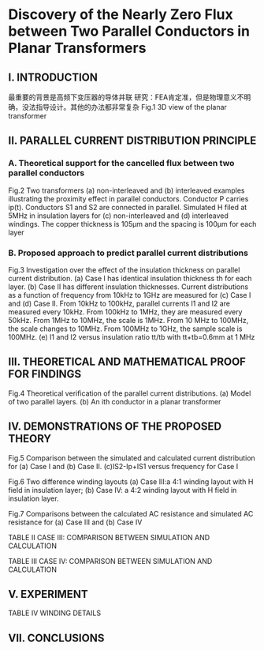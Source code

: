 # Discovery of the Nearly Zero Flux between Two Parallel Conductors in Planar Transformers

## I. INTRODUCTION
最重要的背景是高频下变压器的导体并联 
研究：FEA肯定准，但是物理意义不明确，没法指导设计。其他的办法都非常复杂
Fig.1 3D view of the planar transformer

## II. PARALLEL CURRENT DISTRIBUTION PRINCIPLE

### A. Theoretical support for the cancelled flux between two parallel conductors
Fig.2 Two transformers (a) non-interleaved and (b) interleaved examples
illustrating the proximity effect in parallel conductors. Conductor P carries ip(t).
Conductors S1 and S2 are connected in parallel. Simulated H filed at 5MHz in
insulation layers for (c) non-interleaved and (d) interleaved windings. The
copper thickness is 105μm and the spacing is 100μm for each layer



### B. Proposed approach to predict parallel current distributions
Fig.3 Investigation over the effect of the insulation thickness on parallel current distribution. (a) Case I has identical insulation thickness th for each layer. (b)
Case II has different insulation thicknesses. Current distributions as a function of frequency from 10kHz to 1GHz are measured for (c) Case I and (d) Case II.
From 10kHz to 100kHz, parallel currents I1 and I2 are measured every 10kHz. From 100kHz to 1MHz, they are measured every 50kHz. From 1MHz to 10MHz,
the scale is 1MHz. From 10 MHz to 100MHz, the scale changes to 10MHz. From 100MHz to 1GHz, the sample scale is 100MHz. (e) I1 and I2 versus insulation
ratio tt/tb with tt+tb=0.6mm at 1 MHz



## III. THEORETICAL AND MATHEMATICAL PROOF FOR FINDINGS 

Fig.4 Theoretical verification of the parallel current distributions. (a) Model of
two parallel layers. (b) An ith conductor in a planar transformer



## IV. DEMONSTRATIONS OF THE PROPOSED THEORY 
Fig.5 Comparison between the simulated and calculated current distribution for
(a) Case I and (b) Case II. (c)IS2-Ip+IS1 versus frequency for Case I

Fig.6 Two difference winding layouts (a) Case III:a 4:1 winding layout with H
field in insulation layer; (b) Case IV: a 4:2 winding layout with H field in
insulation layer.

Fig.7 Comparisons between the calculated AC resistance and simulated AC
resistance for (a) Case III and (b) Case IV

TABLE II
CASE III: COMPARISON BETWEEN SIMULATION AND
CALCULATION

TABLE III
CASE IV: COMPARISON BETWEEN SIMULATION AND
CALCULATION

## V. EXPERIMENT 

TABLE IV
WINDING DETAILS


## VII. CONCLUSIONS